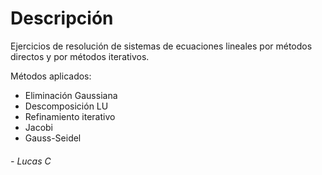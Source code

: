 # Descripción

Ejercicios de resolución de sistemas de ecuaciones lineales por métodos directos y por métodos iterativos.  

Métodos aplicados:
- Eliminación Gaussiana
- Descomposición LU
- Refinamiento iterativo
- Jacobi
- Gauss-Seidel

###### - _Lucas C_
